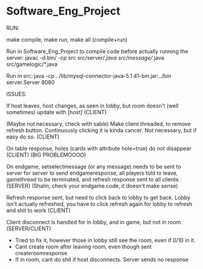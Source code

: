 # Software_Eng_Project

RUN: 

make compile, make run, make all (compile+run)

Run in Software_Eng_Project to compile code before actually running the server:
javac -d bin/ -cp src src/server/*.java src/message/*.java src/gamelogic/*.java

Run in src:
java -cp ../lib/mysql-connector-java-5.1.41-bin.jar:../bin server.Server 8080


ISSUES:

If host leaves, host changes, as seen in lobby, but room doesn't (well sometimes) update with [host] (CLIENT)

(Maybe not necessary, check with sable) Make client threaded, to remove refresh button. Continuously clicking it is kinda cancer. Not necessary, but if easy do so. (CLIENT)

On table response, holes (cards with attribute hole=true) do not disappear (CLIENT) (BIG PROBLEMOOOO)

On endgame, setselectmessage (or any message) needs to be sent to server for server to send endgameresponse, all players told to leave, gamethread to be terminated, and refresh response sent to all clients (SERVER) (Shalin, check your endgame code, it doesn't make sense)

Refresh response sent, but need to click back to lobby to get back. Lobby isn't actually refreshed, you have to click refresh again for lobby to refresh and shit to work (CLIENT)

Client disconnect is handled for in lobby, and in game, but not in room. (SERVER/CLIENT)
  - Tried to fix it, however those in lobby still see the room, even if 0/10 in it.
  - Cant create room after leaving room, even though sent createroomresponse
  - If in room, cant do shit if host disconnects. Server sends no response






